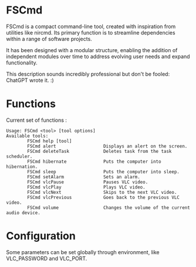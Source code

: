 # FSCmd

FSCmd is a compact command-line tool, created with inspiration from utilities like nircmd. 
Its primary function is to streamline dependencies within a range of software projects.

It has been designed with a modular structure, enabling the addition of independent modules over time to address evolving user needs and expand functionality.

This description sounds incredibly professional but don't be fooled: ChatGPT wrote it. :)

# Functions

Current set of functions : 

```
Usage: FSCmd <tool> [tool options]
Available tools:
        FSCmd help [tool]
        FSCmd alert                  Displays an alert on the screen.
        FSCmd deleteTask             Deletes task from the task scheduler.
        FSCmd hibernate              Puts the computer into hibernation.
        FSCmd sleep                  Puts the computer into sleep.
        FSCmd setAlarm               Sets an alarm.
        FSCmd vlcPause               Pauses VLC video.
        FSCmd vlcPlay                Plays VLC video.
        FSCmd vlcNext                Skips to the next VLC video.
        FSCmd vlcPrevious            Goes back to the previous VLC video.
        FSCmd volume                 Changes the volume of the current audio device.
```

# Configuration

Some parameters can be set globally through environment, like VLC_PASSWORD and VLC_PORT.
